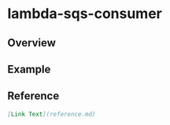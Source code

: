 # lambda-sqs-consumer

## Overview

## Example

## Reference

```markdown
[Link Text](reference.md)
```
